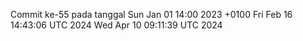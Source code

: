 Commit ke-55 pada tanggal Sun Jan 01 14:00 2023 +0100
Fri Feb 16 14:43:06 UTC 2024
Wed Apr 10 09:11:39 UTC 2024
